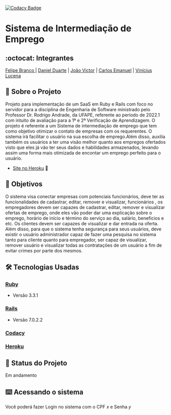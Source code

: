 [![Codacy Badge](https://app.codacy.com/project/badge/Grade/3b359070fe7d4bd2817e5924c72b3dbe)](https://www.codacy.com/gh/ServicesGus/Projeto/dashboard?utm_source=github.com&amp;utm_medium=referral&amp;utm_content=ServicesGus/Projeto&amp;utm_campaign=Badge_Grade)

# Sistema de Intermediação de Emprego
## :octocat: Integrantes
[Felipe Branco ](https://github.com/FelipeWhite) | [Daniel Duarte](https://github.com/Baladowski) | [João Victor](https://github.com/jvictorcordeiro) | [Carlos Emanuel](https://github.com/carlosemmanueldev) | [Vinícius Lucena](https://github.com/viniciuslucena)
## :page_with_curl: Sobre o Projeto
Projeto para implementação de um SaaS em Ruby e Rails com foco no servidor para a disciplina de Engenharia de Software ministrado pelo Professor Dr. Rodrigo Andrade, da UFAPE, referente ao período de 2022.1 com intuito de avaliação para a 1ª e 2ª Verificação de Aprendizagem. O projeto é referente a um Sistema de intermediação de emprego que tem como objetivo otimizar o contato de empresas com os requerentes. O sistema irá facilitar o usuário na sua escolha de emprego.Além disso, auxilia também os usuários a ter uma visão melhor quanto aos empregos ofertados visto que eles já vão ter seus dados e habilidades armazenados, levando assim uma forma mais otimizada de encontar um emprego perfeito para o usuário.



*   [Site no Heroku](https://pacific-brook-64360.herokuapp.com/) :robot:

## :round_pushpin: Objetivos
O sistema visa conectar empresas com potenciais funcionários, deve ter as funcionalidades de cadastrar, editar, remover e visualizar, funcionários , os empregadores devem ser capazes de cadastrar, editar, remover e visualizar ofertas de emprego, onde eles vão poder dar uma explicação sobre o emprego, horário de início e término do serviço ao dia, salário, beneficios e etc. Os clientes devem ser capazes de visualizar e dar entrada na oferta. Além disso, para que o sistema tenha segurança para seus usuários, deve existir o usuário administrador capaz de fazer uma pesquisa no sistema tanto para cliente quanto para empregador, ser capaz de visualizar, remover usuário e visualizar todas as contratações de um usuário a fim de evitar crimes por parte dos mesmos.

## :hammer_and_wrench: Tecnologias Usadas
### [Ruby](https://www.ruby-lang.org/pt/)
*   Versão 3.3.1
### [Rails](https://rubyonrails.org/)
*   Versão 7.0.2.2
### [Codacy](https://www.codacy.com/product)
### [Heroku](https://www.heroku.com/)
## :construction: Status do Projeto
Em andamento
## :keyboard: Acessando o sistema
Você poderá fazer Login no sistema com o CPF *x* e Senha *y*

